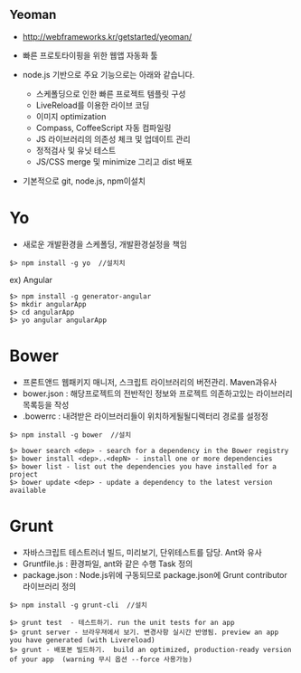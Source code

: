 ## Yeoman
- http://webframeworks.kr/getstarted/yeoman/
- 빠른 프로토타이핑을 위한 웹앱 자동화 툴
- node.js 기반으로 주요 기능으로는 아래와 같습니다.
   - 스케폴딩으로 인한 빠른 프로젝트 템플릿 구성
   - LiveReload를 이용한 라이브 코딩
   - 이미지 optimization
   - Compass, CoffeeScript 자동 컴파일링
   - JS 라이브러리의 의존성 체크 및 업데이트 관리
   - 정적검사 및 유닛 테스트
   - JS/CSS merge 및 minimize 그리고 dist 배포

- 기본적으로 git, node.js, npm이설치

# Yo
- 새로운 개발환경을 스케폴딩, 개발환경설정을 책임
```
$> npm install -g yo  //설치치
```
ex) Angular
```
$> npm install -g generator-angular
$> mkdir angularApp
$> cd angularApp
$> yo angular angularApp
```

# Bower
- 프론트앤드 웹패키지 매니저, 스크립트 라이브러리의 버전관리. Maven과유사
- bower.json : 해당프로젝트의 전반적인 정보와 프로젝트 의존하고있는 라이브러리 목록등을 작성
- .bowerrc : 내려받은 라이브러리들이 위치하게될될디렉터리 경로를 설정정
```
$> npm install -g bower  //설치
```

```
$> bower search <dep> - search for a dependency in the Bower registry
$> bower install <dep>..<depN> - install one or more dependencies
$> bower list - list out the dependencies you have installed for a project
$> bower update <dep> - update a dependency to the latest version available
```

# Grunt
- 자바스크립트 테스트러너 빌드, 미리보기, 단위테스트를 담당. Ant와 유사
- Gruntfile.js : 환경파일, ant와 같은 수행 Task 정의
- package.json : Node.js위에 구동되므로 package.json에 Grunt contributor 라이브러리 정의
```
$> npm install -g grunt-cli  //설치
```

```
$> grunt test  - 테스트하기. run the unit tests for an app  
$> grunt server - 브라우져에서 보기. 변경사항 실시간 반영됨. preview an app you have generated (with Livereload)
$> grunt - 배포본 빌드하기.  build an optimized, production-ready version of your app  (warning 무시 옵션 --force 사용가능)

```
